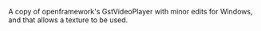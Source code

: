 A copy of openframework's GstVideoPlayer with minor edits for Windows, and that allows a texture to be used.

